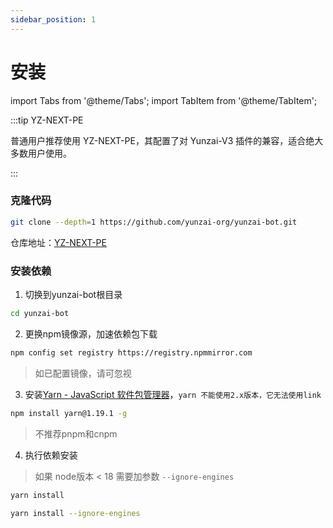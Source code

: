 ```yaml
---
sidebar_position: 1
---
```


# 安装

import Tabs from '@theme/Tabs';
import TabItem from '@theme/TabItem';

:::tip YZ-NEXT-PE

普通用户推荐使用 YZ-NEXT-PE，其配置了对 Yunzai-V3 插件的兼容，适合绝大多数用户使用。

:::

### 克隆代码

```sh title="YZ-NEXT-PE"
git clone --depth=1 https://github.com/yunzai-org/yunzai-bot.git
```

仓库地址：[YZ-NEXT-PE](https://github.com/yunzai-org/yunzai-bot)

### 安装依赖

1. 切换到yunzai-bot根目录

```sh
cd yunzai-bot
```

2. 更换npm镜像源，加速依赖包下载

```sh
npm config set registry https://registry.npmmirror.com
```

> 如已配置镜像，请可忽视

3. 安装[Yarn - JavaScript 软件包管理器](https://www.yarnpkg.cn/)，`yarn 不能使用2.x版本，它无法使用link`

```sh title="安装命令"
npm install yarn@1.19.1 -g
```

> 不推荐pnpm和cnpm

4. 执行依赖安装

<Tabs>
   <TabItem value="16" label="node版本>=18" default>

> 如果 node版本 < 18 需要加参数 `--ignore-engines`

```sh
yarn install
```

  </TabItem>
  <TabItem value="18" label="node版本<18" default>

```sh
yarn install --ignore-engines
```

  </TabItem>
</Tabs>
